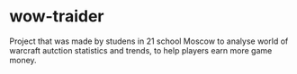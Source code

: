 # wow-traider
Project that was made by studens in 21 school Moscow to analyse world of warcraft autction statistics and trends, to help players earn more game money.
